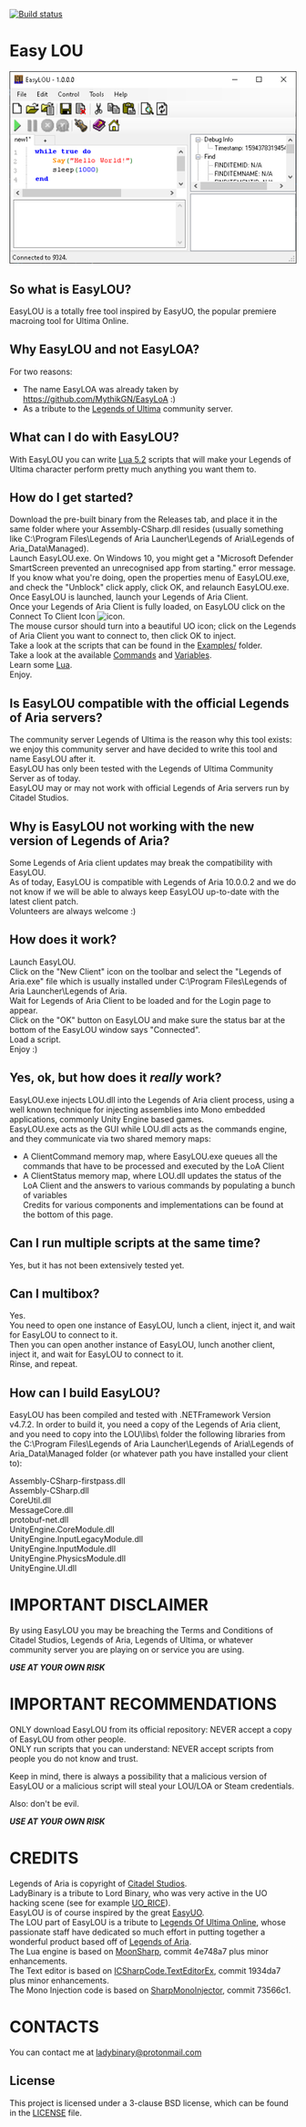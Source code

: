 [![Build status](https://ci.appveyor.com/api/projects/status/slacd3eo77qmy1fp/branch/master?svg=true)](https://ci.appveyor.com/project/Lady-Binary/easylou/branch/master)

# Easy LOU

![EasyLOU Screenshot](Screenshot.png?raw=true "EasyLOU Screenshot")

## So what is EasyLOU?

EasyLOU is a totally free tool inspired by EasyUO, the popular premiere macroing tool for Ultima Online. 

## Why EasyLOU and not EasyLOA?

For two reasons:  
- The name EasyLOA was already taken by https://github.com/MythikGN/EasyLoA :)
- As a tribute to the [Legends of Ultima](https://www.legendsofultima.online/) community server.    

## What can I do with EasyLOU?

With EasyLOU you can write [Lua 5.2](https://www.lua.org/manual/5.2/) scripts that will make your Legends of Ultima character perform pretty much anything you want them to.

## How do I get started?

Download the pre-built binary from the Releases tab, and place it in the same folder where your Assembly-CSharp.dll resides (usually something like C:\Program Files\Legends of Aria Launcher\Legends of Aria\Legends of Aria_Data\Managed).  
Launch EasyLOU.exe. On Windows 10, you might get a "Microsoft Defender SmartScreen prevented an unrecognised app from starting." error message. If you know what you're doing, open the properties menu of EasyLOU.exe, and check the "Unblock" click apply, click OK, and relaunch EasyLOU.exe.  
Once EasyLOU is launched, launch your Legends of Aria Client.  
Once your Legends of Aria Client is fully loaded, on EasyLOU click on the Connect To Client Icon ![icon](EasyLOU/icons/uo.ico?raw=true "Connect to Client Icon").  
The mouse cursor should turn into a beautiful UO icon; click on the Legends of Aria Client you want to connect to, then click OK to inject.  
Take a look at the scripts that can be found in the [Examples/](Examples/) folder.  
Take a look at the available [Commands](COMMANDS.md) and [Variables](VARIABLES.md).  
Learn some [Lua](https://www.lua.org/manual/5.2/).  
Enjoy.

## Is EasyLOU compatible with the official Legends of Aria servers?
The community server Legends of Ultima is the reason why this tool exists: we enjoy this community server and have decided to write this tool and name EasyLOU after it.  
EasyLOU has only been tested with the Legends of Ultima Community Server as of today.  
EasyLOU may or may not work with official Legends of Aria servers run by Citadel Studios.  

## Why is EasyLOU not working with the new version of Legends of Aria?
Some Legends of Aria client updates may break the compatibility with EasyLOU.  
As of today, EasyLOU is compatible with Legends of Aria 10.0.0.2 and we do not know if we will be able to always keep EasyLOU up-to-date with the latest client patch.  
Volunteers are always welcome :)

## How does it work?

Launch EasyLOU.  
Click on the "New Client" icon on the toolbar and select the "Legends of Aria.exe" file which is usually installed under C:\Program Files\Legends of Aria Launcher\Legends of Aria.  
Wait for Legends of Aria Client to be loaded and for the Login page to appear.  
Click on the "OK" button on EasyLOU and make sure the status bar at the bottom of the EasyLOU window says "Connected".  
Load a script.  
Enjoy :)

## Yes, ok, but how does it *really* work?

EasyLOU.exe injects LOU.dll into the Legends of Aria client process, using a well known technique for injecting assemblies into Mono embedded applications, commonly Unity Engine based games.  
EasyLOU.exe acts as the GUI while LOU.dll acts as the commands engine, and they communicate via two shared memory maps:  
- A ClientCommand memory map, where EasyLOU.exe queues all the commands that have to be processed and executed by the LoA Client
- A ClientStatus memory map, where LOU.dll updates the status of the LoA Client and the answers to various commands by populating a bunch of variables  
Credits for various components and implementations can be found at the bottom of this page.  


## Can I run multiple scripts at the same time?

Yes, but it has not been extensively tested yet.

## Can I multibox?

Yes.  
You need to open one instance of EasyLOU, lunch a client, inject it, and wait for EasyLOU to connect to it.  
Then you can open another instance of EasyLOU, lunch another client, inject it, and wait for EasyLOU to connect to it.  
Rinse, and repeat.  

## How can I build EasyLOU?

EasyLOU has been compiled and tested with .NETFramework Version v4.7.2.
In order to build it, you need a copy of the Legends of Aria client, and you need to copy into the LOU\libs\ folder the following libraries from the C:\Program Files\Legends of Aria Launcher\Legends of Aria\Legends of Aria_Data\Managed folder (or whatever path you have installed your client to):

Assembly-CSharp-firstpass.dll  
Assembly-CSharp.dll  
CoreUtil.dll  
MessageCore.dll  
protobuf-net.dll  
UnityEngine.CoreModule.dll  
UnityEngine.InputLegacyModule.dll  
UnityEngine.InputModule.dll  
UnityEngine.PhysicsModule.dll  
UnityEngine.UI.dll  

# IMPORTANT DISCLAIMER

By using EasyLOU you may be breaching the Terms and Conditions of Citadel Studios, Legends of Aria, Legends of Ultima, or whatever community server you are playing on or service you are using.

***USE AT YOUR OWN RISK***

# IMPORTANT RECOMMENDATIONS

ONLY download EasyLOU from its official repository: NEVER accept a copy of EasyLOU from other people.  
ONLY run scripts that you can understand: NEVER accept scripts from people you do not know and trust.  

Keep in mind, there is always a possibility that a malicious version of EasyLOU or a malicious script will steal your LOU/LOA or Steam credentials.

Also: don't be evil.

***USE AT YOUR OWN RISK***

# CREDITS

Legends of Aria is copyright of [Citadel Studios](https://citadelstudios.net/).  
LadyBinary is a tribute to Lord Binary, who was very active in the UO hacking scene (see for example [UO_RICE](https://github.com/necr0potenc3/UO_RICE)).  
EasyLOU is of course inspired by the great [EasyUO](http://www.easyuo.com/).  
The LOU part of EasyLOU is a tribute to [Legends Of Ultima Online](https://www.legendsofultima.online/), whose passionate staff have dedicated so much effort in putting together a wonderful product based off of [Legends of Aria](https://www.legendsofaria.com/).  
The Lua engine is based on [MoonSharp](https://github.com/moonsharp-devs/moonsharp/), commit 4e748a7 plus minor enhancements.  
The Text editor is based on [ICSharpCode.TextEditorEx](https://github.com/StefH/ICSharpCode.TextEditorEx), commit 1934da7 plus minor enhancements.  
The Mono Injection code is based on [SharpMonoInjector](https://github.com/warbler/SharpMonoInjector), commit 73566c1.  

# CONTACTS

You can contact me at ladybinary@protonmail.com

License
-------

This project is licensed under a 3-clause BSD license, which can be found in the [LICENSE](LICENSE) file.  
